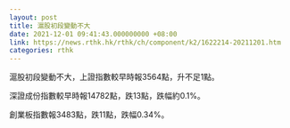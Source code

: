 ```yaml
---
layout: post
title: 滬股初段變動不大
date: 2021-12-01 09:41:43.000000000 +08:00
link: https://news.rthk.hk/rthk/ch/component/k2/1622214-20211201.htm
categories: rthk
---
```


滬股初段變動不大，上證指數較早時報3564點，升不足1點。

深證成份指數較早時報14782點，跌13點，跌幅約0.1%。

創業板指數報3483點，跌11點，跌幅0.34%。
